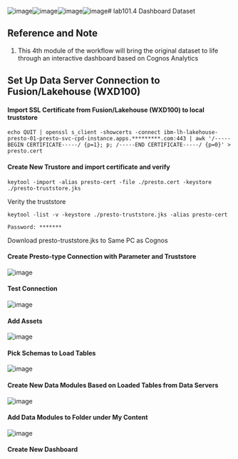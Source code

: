 ![image](https://github.com/hpdalab/lab101.S4WX-NYCtaxi/assets/38366661/cba05ec8-b11b-4099-bc01-a2c455864d3e)![image](https://github.com/hpdalab/lab101.S4WX-NYCtaxi/assets/38366661/8c6c0a2f-f893-42f2-a06c-b0ac68f67489)![image](https://github.com/hpdalab/lab101.S4WX-NYCtaxi/assets/38366661/50f43d89-538e-4b4f-87cc-812ea09e51e7)![image](https://github.com/hpdalab/lab101.S4WX-NYCtaxi/assets/38366661/cc3fd17c-2254-465d-a247-6f0764506821)# lab101.4 Dashboard Dataset


## Reference and Note
1. This 4th module of the workflow will bring the original dataset to life through an interactive dashboard based on Cognos Analytics


## Set Up Data Server Connection to Fusion/Lakehouse (WXD100)

#### Import SSL Certificate from Fusion/Lakehouse (WXD100) to local truststore

```
echo QUIT | openssl s_client -showcerts -connect ibm-lh-lakehouse-presto-01-presto-svc-cpd-instance.apps.*********.com:443 | awk '/-----BEGIN CERTIFICATE-----/ {p=1}; p; /-----END CERTIFICATE-----/ {p=0}' > presto.cert
```

#### Create New Trustore and import certificate and verify
```
keytool -import -alias presto-cert -file ./presto.cert -keystore ./presto-truststore.jks
```

Verity the truststore

```
keytool -list -v -keystore ./presto-truststore.jks -alias presto-cert 

Password: *******
```

Download presto-truststore.jks to Same PC as Cognos


#### Create Presto-type Connection with Parameter and Truststore

![image](https://github.com/hpdalab/lab101.S4WX-NYCtaxi/assets/38366661/ca4ba280-e149-42f5-a37c-2ac2f7fc2c65)


#### Test Connection

![image](https://github.com/hpdalab/lab101.S4WX-NYCtaxi/assets/38366661/f9090700-d7a6-4d99-ad71-a9a657c738ad)


#### Add Assets

![image](https://github.com/hpdalab/lab101.S4WX-NYCtaxi/assets/38366661/b727b7bf-81c3-4c2f-ac8c-0fd2c8b19631)


#### Pick Schemas to Load Tables

![image](https://github.com/hpdalab/lab101.S4WX-NYCtaxi/assets/38366661/487ea958-0b38-4751-b818-603febff7c61)

#### Create New Data Modules Based on Loaded Tables from Data Servers

![image](https://github.com/hpdalab/lab101.S4WX-NYCtaxi/assets/38366661/b3007f3f-1154-4e5b-912f-08fbded55195)


#### Add Data Modules to Folder under My Content

![image](https://github.com/hpdalab/lab101.S4WX-NYCtaxi/assets/38366661/b9381fe1-2c0c-420c-9491-60273fac90e0)


#### Create New Dashboard








